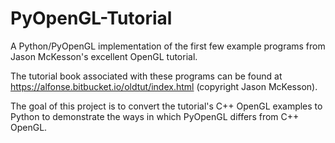 # PyOpenGL-Tutorial
A Python/PyOpenGL implementation of the first few example programs from Jason McKesson's excellent OpenGL tutorial.

The tutorial book associated with these programs can be found at https://alfonse.bitbucket.io/oldtut/index.html (copyright Jason McKesson). 

The goal of this project is to convert the tutorial's C++ OpenGL examples to Python to demonstrate the ways in which PyOpenGL differs from C++ OpenGL.
